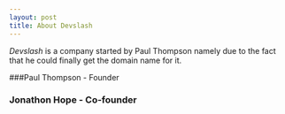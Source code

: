 ```yaml
---
layout: post
title: About Devslash
---
```


_Devslash_ is a company started by Paul Thompson namely due to the fact that he could finally get the domain name for it. 

###Paul Thompson - Founder


### Jonathon Hope - Co-founder